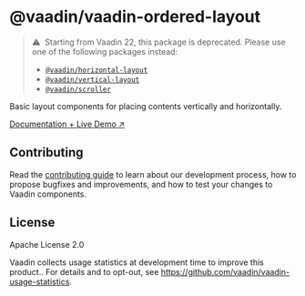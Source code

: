 # @vaadin/vaadin-ordered-layout

> ⚠️&nbsp; Starting from Vaadin 22, this package is deprecated.
> Please use one of the following packages instead:
>
> - [`@vaadin/horizontal-layout`](https://www.npmjs.com/package/@vaadin/horizontal-layout)
> - [`@vaadin/vertical-layout`](https://www.npmjs.com/package/@vaadin/vertical-layout)
> - [`@vaadin/scroller`](https://www.npmjs.com/package/@vaadin/scroller)

Basic layout components for placing contents vertically and horizontally.

[Documentation + Live Demo ↗](https://vaadin.com/docs/latest/components/basic-layouts)

## Contributing

Read the [contributing guide](https://vaadin.com/docs/latest/contributing/overview) to learn about our development process, how to propose bugfixes and improvements, and how to test your changes to Vaadin components.

## License

Apache License 2.0

Vaadin collects usage statistics at development time to improve this product..
For details and to opt-out, see https://github.com/vaadin/vaadin-usage-statistics.
